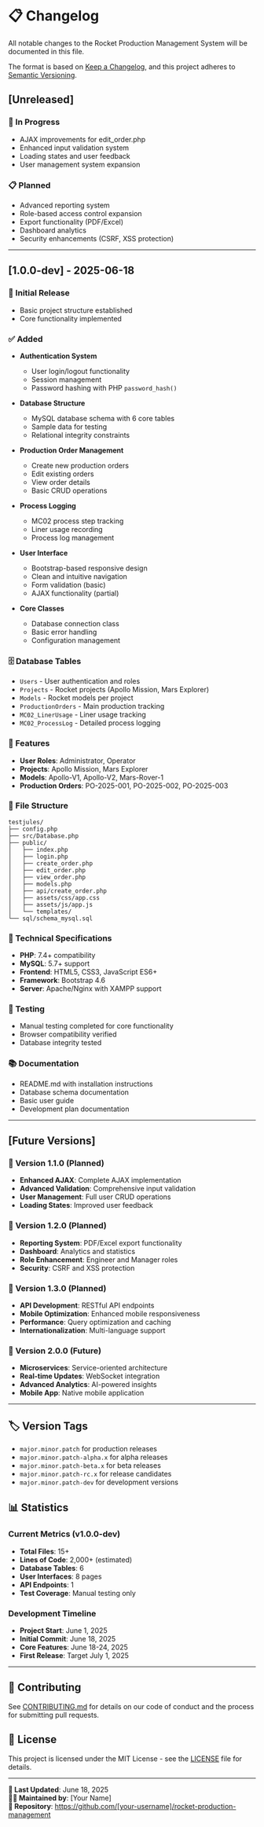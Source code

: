 # 📋 Changelog

All notable changes to the Rocket Production Management System will be documented in this file.

The format is based on [Keep a Changelog](https://keepachangelog.com/en/1.0.0/),
and this project adheres to [Semantic Versioning](https://semver.org/spec/v2.0.0.html).

## [Unreleased]

### 🔄 In Progress
- AJAX improvements for edit_order.php
- Enhanced input validation system
- Loading states and user feedback
- User management system expansion

### 📋 Planned
- Advanced reporting system
- Role-based access control expansion
- Export functionality (PDF/Excel)
- Dashboard analytics
- Security enhancements (CSRF, XSS protection)

---

## [1.0.0-dev] - 2025-06-18

### 🎉 Initial Release
- Basic project structure established
- Core functionality implemented

### ✅ Added
- **Authentication System**
  - User login/logout functionality
  - Session management
  - Password hashing with PHP `password_hash()`

- **Database Structure**
  - MySQL database schema with 6 core tables
  - Sample data for testing
  - Relational integrity constraints

- **Production Order Management**
  - Create new production orders
  - Edit existing orders
  - View order details
  - Basic CRUD operations

- **Process Logging**
  - MC02 process step tracking
  - Liner usage recording
  - Process log management

- **User Interface**
  - Bootstrap-based responsive design
  - Clean and intuitive navigation
  - Form validation (basic)
  - AJAX functionality (partial)

- **Core Classes**
  - Database connection class
  - Basic error handling
  - Configuration management

### 🗄️ Database Tables
- `Users` - User authentication and roles
- `Projects` - Rocket projects (Apollo Mission, Mars Explorer)
- `Models` - Rocket models per project
- `ProductionOrders` - Main production tracking
- `MC02_LinerUsage` - Liner usage tracking
- `MC02_ProcessLog` - Detailed process logging

### 🎯 Features
- **User Roles**: Administrator, Operator
- **Projects**: Apollo Mission, Mars Explorer
- **Models**: Apollo-V1, Apollo-V2, Mars-Rover-1
- **Production Orders**: PO-2025-001, PO-2025-002, PO-2025-003

### 📁 File Structure
```
testjules/
├── config.php
├── src/Database.php
├── public/
│   ├── index.php
│   ├── login.php
│   ├── create_order.php
│   ├── edit_order.php
│   ├── view_order.php
│   ├── models.php
│   ├── api/create_order.php
│   ├── assets/css/app.css
│   ├── assets/js/app.js
│   └── templates/
└── sql/schema_mysql.sql
```

### 🔧 Technical Specifications
- **PHP**: 7.4+ compatibility
- **MySQL**: 5.7+ support
- **Frontend**: HTML5, CSS3, JavaScript ES6+
- **Framework**: Bootstrap 4.6
- **Server**: Apache/Nginx with XAMPP support

### 🧪 Testing
- Manual testing completed for core functionality
- Browser compatibility verified
- Database integrity tested

### 📚 Documentation
- README.md with installation instructions
- Database schema documentation
- Basic user guide
- Development plan documentation

---

## [Future Versions]

### 🎯 Version 1.1.0 (Planned)
- **Enhanced AJAX**: Complete AJAX implementation
- **Advanced Validation**: Comprehensive input validation
- **User Management**: Full user CRUD operations
- **Loading States**: Improved user feedback

### 🎯 Version 1.2.0 (Planned)
- **Reporting System**: PDF/Excel export functionality
- **Dashboard**: Analytics and statistics
- **Role Enhancement**: Engineer and Manager roles
- **Security**: CSRF and XSS protection

### 🎯 Version 1.3.0 (Planned)
- **API Development**: RESTful API endpoints
- **Mobile Optimization**: Enhanced mobile responsiveness
- **Performance**: Query optimization and caching
- **Internationalization**: Multi-language support

### 🎯 Version 2.0.0 (Future)
- **Microservices**: Service-oriented architecture
- **Real-time Updates**: WebSocket integration
- **Advanced Analytics**: AI-powered insights
- **Mobile App**: Native mobile application

---

## 🏷️ Version Tags

- `major.minor.patch` for production releases
- `major.minor.patch-alpha.x` for alpha releases
- `major.minor.patch-beta.x` for beta releases
- `major.minor.patch-rc.x` for release candidates
- `major.minor.patch-dev` for development versions

## 📊 Statistics

### Current Metrics (v1.0.0-dev)
- **Total Files**: 15+
- **Lines of Code**: 2,000+ (estimated)
- **Database Tables**: 6
- **User Interfaces**: 8 pages
- **API Endpoints**: 1
- **Test Coverage**: Manual testing only

### Development Timeline
- **Project Start**: June 1, 2025
- **Initial Commit**: June 18, 2025
- **Core Features**: June 18-24, 2025
- **First Release**: Target July 1, 2025

---

## 🤝 Contributing

See [CONTRIBUTING.md](CONTRIBUTING.md) for details on our code of conduct and the process for submitting pull requests.

## 📝 License

This project is licensed under the MIT License - see the [LICENSE](LICENSE) file for details.

---

**📅 Last Updated**: June 18, 2025  
**👨‍💻 Maintained by**: [Your Name]  
**🔗 Repository**: https://github.com/[your-username]/rocket-production-management
